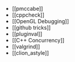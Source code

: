 - [[pmccabe]]
- [[cppcheck]]
- [[OpenGL Debugging]]
- [[github tricks]]
- [[pluginval]]
- [[C++ Concurrency]] 
- [[valgrind]]
- [[clion_astyle]]